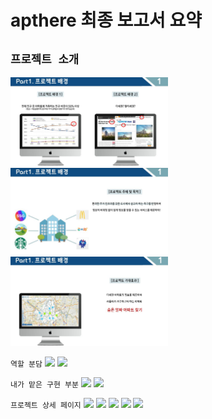 # apthere 최종 보고서 요약

## ```프로젝트 소개```
<img src="https://github.com/k1msu2/img4md/blob/master/apthere%20(18).JPG?raw=true" width=50%>
<img src="https://github.com/k1msu2/img4md/blob/master/apthere%20(19).JPG?raw=true" width=50%>
<img src="https://github.com/k1msu2/img4md/blob/master/apthere%20(20).JPG?raw=true" width=50%>

```역할 분담```
<img src="https://github.com/k1msu2/img4md/blob/master/apthere%20(0).JPG?raw=true" width=50%>
<img src="https://github.com/k1msu2/img4md/blob/master/apthere%20(2).JPG?raw=true" width=50%>

```내가 맡은 구현 부분```
<img src="https://github.com/k1msu2/img4md/blob/master/apthere%20(1).JPG?raw=true" width=50%>
<img src="https://github.com/k1msu2/img4md/blob/master/apthere%20(17).JPG?raw=true" width=50%>

```프로젝트 상세 페이지```
<img src="https://github.com/k1msu2/img4md/blob/master/apthere%20(4).JPG?raw=true" width=50%>
<img src="https://github.com/k1msu2/img4md/blob/master/apthere%20(8).JPG?raw=true" width=50%>
<img src="https://github.com/k1msu2/img4md/blob/master/apthere%20(10).JPG?raw=true" width=50%>
<img src="https://github.com/k1msu2/img4md/blob/master/apthere%20(13).JPG?raw=true" width=50%>
<img src="https://github.com/k1msu2/img4md/blob/master/apthere%20(16).JPG?raw=true" width=50%>


